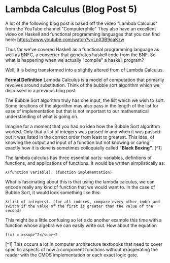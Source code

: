 # Lambda Calculus (Blog Post 5) 
A lot of the following blog post is based off the video "Lambda Calculus" from the YouTube channel "Computerphile" They also have an excellent video
on Haskell and functional programming languages that you can find here: 
https://www.youtube.com/watch?v=LnX3B9oaKzw

Thus far we've covered Haskell as a functional programming language as well as BNFC, a converter that generates haskell code from the BNF. So what is 
happening when we actually "compile" a haskell program? 

Well, it is being transformed into a slightly altered from of Lambda Calculus. 

**Formal Definition**
Lambda Calculus is a model of computation that primarily revolves around substitution. Think of the bubble sort algorithm which we discussed in a previous
blog post. 

The Bubble Sort algorithm truly has one input, the list which we wish to sort. Some iterations of the algorithm may also pass in the length of the list 
for ease of implementation but that is not important to our mathematical understanding of what is going on. 

Imagine for a moment that you had no idea how the Bubble Sort algorithm worked. Only that a list of integers was passed in and when it was passed out it
was listed in the correct order from least to greatest. This idea, of knowing the output and input of a function but not knowing or caring exactly how
it is done is sometimes colloquially called **"Black Boxing"**. [^1] 

The lambda calculus has three essential parts: variables, defintions of functions, and applications of functions. It would be written simplistically as: 
```
λ(function variable). (function implementation) 
```
What is fascinating about this is that using the lambda calculus, we can encode really any kind of function that we would want to. In the case of Bubble 
Sort, it would look something like this: 
```
λ(list of integers). (for all indexes, compare every other index and switch if the value of the first is greater than the value of the second) 
```
This might be a little confusing so let's do another example this time with a function whose algebra we can easily write out. How about the equation 
```
f(x) = x<sup>^2</sup>+2
```

[^1] This occurs a lot in computer architecture textbooks that need to cover specific aspects of 
how a component functions without exasperating the reader with the CMOS implementation or each exact logic gate. 

